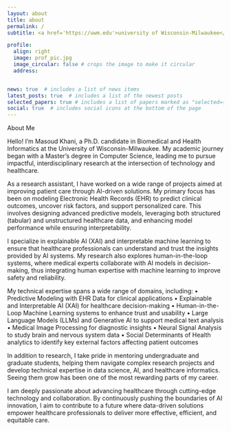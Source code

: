 ```yaml
---
layout: about
title: about
permalink: /
subtitle: <a href='https://uwm.edu'>university of Wisconsin-Milwaukee</a>

profile:
  align: right
  image: prof_pic.jpg
  image_circular: false # crops the image to make it circular
  address: 


news: true  # includes a list of news items
latest_posts: true  # includes a list of the newest posts
selected_papers: true # includes a list of papers marked as "selected={true}"
social: true  # includes social icons at the bottom of the page
---
```


About Me

Hello! I’m Masoud Khani, a Ph.D. candidate in Biomedical and Health Informatics at the University of Wisconsin-Milwaukee. My academic journey began with a Master’s degree in Computer Science, leading me to pursue impactful, interdisciplinary research at the intersection of technology and healthcare.

As a research assistant, I have worked on a wide range of projects aimed at improving patient care through AI-driven solutions. My primary focus has been on modeling Electronic Health Records (EHR) to predict clinical outcomes, uncover risk factors, and support personalized care. This involves designing advanced predictive models, leveraging both structured (tabular) and unstructured healthcare data, and enhancing model performance while ensuring interpretability.

I specialize in explainable AI (XAI) and interpretable machine learning to ensure that healthcare professionals can understand and trust the insights provided by AI systems. My research also explores human-in-the-loop systems, where medical experts collaborate with AI models in decision-making, thus integrating human expertise with machine learning to improve safety and reliability.

My technical expertise spans a wide range of domains, including:
	•	Predictive Modeling with EHR Data for clinical applications
	•	Explainable and Interpretable AI (XAI) for healthcare decision-making
	•	Human-in-the-Loop Machine Learning systems to enhance trust and usability
	•	Large Language Models (LLMs) and Generative AI to support medical text analysis
	•	Medical Image Processing for diagnostic insights
	•	Neural Signal Analysis to study brain and nervous system data
	•	Social Determinants of Health analytics to identify key external factors affecting patient outcomes

In addition to research, I take pride in mentoring undergraduate and graduate students, helping them navigate complex research projects and develop technical expertise in data science, AI, and healthcare informatics. Seeing them grow has been one of the most rewarding parts of my career.

I am deeply passionate about advancing healthcare through cutting-edge technology and collaboration. By continuously pushing the boundaries of AI innovation, I aim to contribute to a future where data-driven solutions empower healthcare professionals to deliver more effective, efficient, and equitable care.
